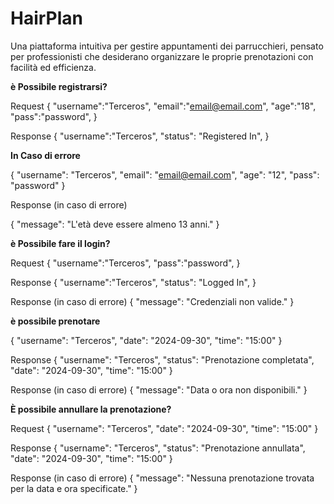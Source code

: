 # HairPlan
Una piattaforma intuitiva per gestire appuntamenti dei parrucchieri, pensato per professionisti che desiderano organizzare le proprie prenotazioni con facilità ed efficienza.

**è Possibile registrarsi?**

Request
{
  "username":"Terceros",
  "email":"email@email.com",
  "age":"18",
  "pass":"password",
}

Response
{
  "username":"Terceros",
  "status": "Registered In",
}

**In Caso di errore**

{
  "username": "Terceros",
  "email": "email@email.com",
  "age": "12",
  "pass": "password"
}

Response (in caso di errore)

{
  "message": "L'età deve essere almeno 13 anni."
}



**è Possibile fare il login?**

Request
{
  "username":"Terceros",
  "pass":"password",
}

Response
{
  "username":"Terceros",
  "status": "Logged In",
}

Response (in caso di errore)
{
  "message": "Credenziali non valide."
}


**è possibile prenotare**

{
  "username": "Terceros",
  "date": "2024-09-30",
  "time": "15:00"
}

Response 
{
  "username": "Terceros",
  "status": "Prenotazione completata",
  "date": "2024-09-30",
  "time": "15:00"
}

Response (in caso di errore)
{
  "message": "Data o ora non disponibili."
}


**È possibile annullare la prenotazione?**


Request
{
  "username": "Terceros",
  "date": "2024-09-30",
  "time": "15:00"
}

Response
{
  "username": "Terceros",
  "status": "Prenotazione annullata",
  "date": "2024-09-30",
  "time": "15:00"
}

Response (in caso di errore)
{
  "message": "Nessuna prenotazione trovata per la data e ora specificate."
}






